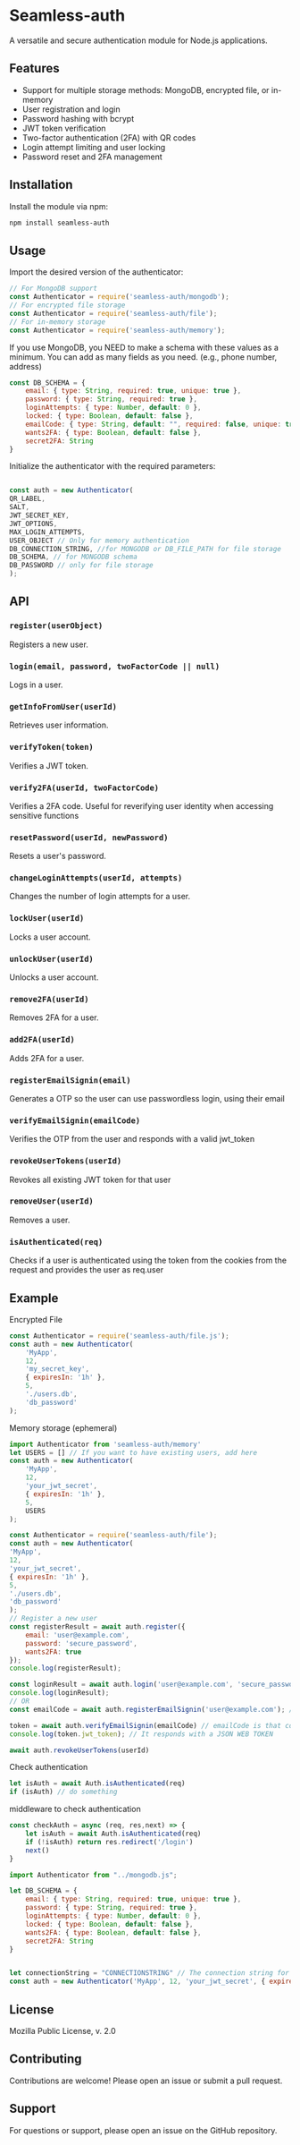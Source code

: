 # Seamless-auth

A versatile and secure authentication module for Node.js applications.



## Features

- Support for multiple storage methods: MongoDB, encrypted file, or in-memory
- User registration and login
- Password hashing with bcrypt
- JWT token verification
- Two-factor authentication (2FA) with QR codes
- Login attempt limiting and user locking
- Password reset and 2FA management

## Installation

Install the module via npm:

```bash
npm install seamless-auth
```

## Usage

Import the desired version of the authenticator:

```javascript
// For MongoDB support
const Authenticator = require('seamless-auth/mongodb');
// For encrypted file storage
const Authenticator = require('seamless-auth/file');
// For in-memory storage
const Authenticator = require('seamless-auth/memory');


```
If you use MongoDB, you NEED to make a schema with these values as a minimum.
You can add as many fields as you need. (e.g., phone number, address)

```javascript
const DB_SCHEMA = {
    email: { type: String, required: true, unique: true },
    password: { type: String, required: true },
    loginAttempts: { type: Number, default: 0 },
    locked: { type: Boolean, default: false },
    emailCode: { type: String, default: "", required: false, unique: true },
    wants2FA: { type: Boolean, default: false },
    secret2FA: String
}
```

Initialize the authenticator with the required parameters:

```javascript

const auth = new Authenticator(
QR_LABEL,
SALT,
JWT_SECRET_KEY,
JWT_OPTIONS,
MAX_LOGIN_ATTEMPTS,
USER_OBJECT // Only for memory authentication
DB_CONNECTION_STRING, //for MONGODB or DB_FILE_PATH for file storage
DB_SCHEMA, // for MONGODB schema  
DB_PASSWORD // only for file storage
);
```


## API

### `register(userObject)`
Registers a new user.

### `login(email, password, twoFactorCode || null)`
Logs in a user.

### `getInfoFromUser(userId)`
Retrieves user information.

### `verifyToken(token)`
Verifies a JWT token.

### `verify2FA(userId, twoFactorCode)`
Verifies a 2FA code.
Useful for reverifying user identity when accessing sensitive functions

### `resetPassword(userId, newPassword)`
Resets a user's password.

### `changeLoginAttempts(userId, attempts)`
Changes the number of login attempts for a user.

### `lockUser(userId)`
Locks a user account.

### `unlockUser(userId)`
Unlocks a user account.

### `remove2FA(userId)`
Removes 2FA for a user.

### `add2FA(userId)`
Adds 2FA for a user.

### `registerEmailSignin(email)`
Generates a OTP so the user can use passwordless login, using their email

### `verifyEmailSignin(emailCode)`
Verifies the OTP from the user and responds with a valid jwt_token

### `revokeUserTokens(userId)`
Revokes all existing JWT token for that user

### `removeUser(userId)`
Removes a user.

### `isAuthenticated(req)`
Checks if a user is authenticated using the token from the cookies from the request and provides the user as req.user

## Example
Encrypted File
```javascript
const Authenticator = require('seamless-auth/file.js');
const auth = new Authenticator(
    'MyApp',
    12,
    'my_secret_key',
    { expiresIn: '1h' },
    5,
    './users.db',
    'db_password'
);

```
Memory storage (ephemeral)

```javascript
import Authenticator from 'seamless-auth/memory'
let USERS = [] // If you want to have existing users, add here
const auth = new Authenticator(
    'MyApp',
    12,
    'your_jwt_secret',
    { expiresIn: '1h' },
    5,
    USERS
);
```

```javascript
const Authenticator = require('seamless-auth/file');
const auth = new Authenticator(
'MyApp',
12,
'your_jwt_secret',
{ expiresIn: '1h' },
5,
'./users.db',
'db_password'
);
// Register a new user
const registerResult = await auth.register({
    email: 'user@example.com',
    password: 'secure_password',
    wants2FA: true
});
console.log(registerResult);

const loginResult = await auth.login('user@example.com', 'secure_password', '123456');
console.log(loginResult);
// OR   
const emailCode = await auth.registerEmailSignin('user@example.com'); // Sent code to users email or phone number

token = await auth.verifyEmailSignin(emailCode) // emailCode is that code that the user sends back, can be because a link he clicked or just when he filled the code in
console.log(token.jwt_token); // It responds with a JSON WEB TOKEN

await auth.revokeUserTokens(userId)
```
Check authentication
```javascript
let isAuth = await Auth.isAuthenticated(req)
if (isAuth) // do something
```

middleware to check authentication
```javascript
const checkAuth = async (req, res,next) => {
    let isAuth = await Auth.isAuthenticated(req)
    if (!isAuth) return res.redirect('/login')
    next()
}
```

```javascript
import Authenticator from "../mongodb.js";

let DB_SCHEMA = {
    email: { type: String, required: true, unique: true },
    password: { type: String, required: true },
    loginAttempts: { type: Number, default: 0 },
    locked: { type: Boolean, default: false },
    wants2FA: { type: Boolean, default: false },
    secret2FA: String
}


let connectionString = "CONNECTIONSTRING" // The connection string for MongoDB
const auth = new Authenticator('MyApp', 12, 'your_jwt_secret', { expiresIn: '1 ' }, 5, connectionString, DB_SCHEMA);

```

## License

Mozilla Public License, v. 2.0

## Contributing

Contributions are welcome! Please open an issue or submit a pull request.

## Support

For questions or support, please open an issue on the GitHub repository.